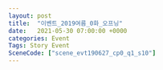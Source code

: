 ```yaml
---
layout: post
title:  "이벤트_2019여름_0화_오프닝"
date:   2021-05-30 07:00:00 +0000
categories: Event
Tags: Story Event
SceneCode: ["scene_evt190627_cp0_q1_s10"]
---
```

